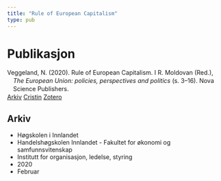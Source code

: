 ```yaml
---
title: "Rule of European Capitalism"
type: pub
---
```

<h1>Publikasjon</h1>
<article id="csl-bib-container-VHDXTHTY" class="csl-bib-container">
  <div class="csl-bib-body" style="line-height: 1.35; padding-left: 1em; text-indent:-1em;">
  <div class="csl-entry">Veggeland, N. (2020). Rule of European Capitalism. I R. Moldovan (Red.), <i>The European Union: policies, perspectives and politics</i> (s. 3&#x2013;16). Nova Science Publishers.</div>
</div>
  <div class="csl-bib-buttons">
    <a href="#taxonomy-article-VHDXTHTY" class="csl-bib-button">Arkiv</a>
    <a href="https://app.cristin.no/results/show.jsf?id=1795101" alt="Cristin URL" class="csl-bib-button">Cristin</a>
    <a href="http://zotero.org/groups/5022929/items/VHDXTHTY" alt="Zotero URL" class="csl-bib-button">Zotero</a>
  </div>
  <div id="csl-bib-meta-container-VHDXTHTY"></div>
</article>
<div id="csl-bib-meta-VHDXTHTY" class="csl-bib-meta">
  <article id="taxonomy-article-VHDXTHTY" class="taxonomy-article">
    <h1>Arkiv</h1>
    <ul>
      <li>Høgskolen i Innlandet</li>
      <li>Handelshøgskolen Innlandet - Fakultet for økonomi og samfunnsvitenskap</li>
      <li>Institutt for organisasjon, ledelse, styring</li>
      <li>2020</li>
      <li>Februar</li>
    </ul>
  </article>
</div>
